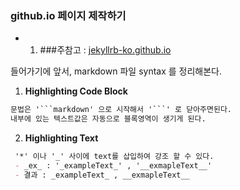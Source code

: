 ### github.io 페이지 제작하기

- 1. ###주참고 : [jekyllrb-ko.github.io](https://jekyllrb-ko.github.io/docs/structure/)

들어가기에 앞서, markdown 파일 syntax 를 정리해본다.

1. __Highlighting Code Block__

```markdown
문법은 '```markdown' 으로 시작해서 '```' 로 닫아주면된다.
내부에 있는 텍스트값은 자동으로 블록영역이 생기게 된다.
```

2. __Highlighting Text__

```markdown
 '*' 이나 '_' 사이에 text를 삽입하여 강조 할 수 있다.
 - _ex_ : '_exampleText_' , '__exmapleText__'
 - 결과 : _exampleText_ , __exmapleText__

```

